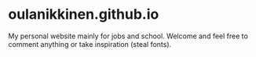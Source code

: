 # oulanikkinen.github.io

My personal website mainly for jobs and school. Welcome and feel free to comment anything or take inspiration (steal fonts).
